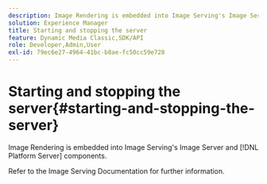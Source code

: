 ```yaml
---
description: Image Rendering is embedded into Image Serving's Image Server and [!DNL Platform Server] components.
solution: Experience Manager
title: Starting and stopping the server
feature: Dynamic Media Classic,SDK/API
role: Developer,Admin,User
exl-id: 79ec6e27-4964-41bc-b8ae-fc50cc59e728
---
```

# Starting and stopping the server{#starting-and-stopping-the-server}

Image Rendering is embedded into Image Serving's Image Server and [!DNL Platform Server] components.

 Refer to the Image Serving Documentation for further information.

